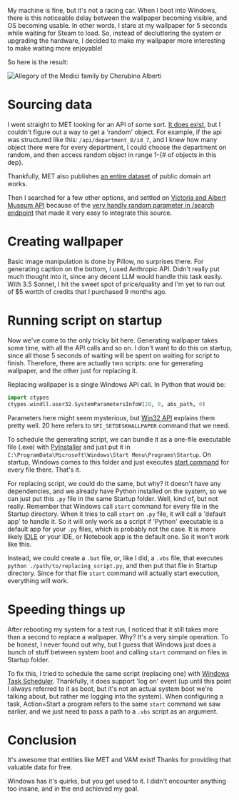 My machine is fine, but it's not a racing car. When I boot into Windows, there is this noticeable delay between the wallpaper becoming visible, and OS becoming usable. In other words, I stare at my wallpaper for 5 seconds while waiting for Steam to load. So, instead of decluttering the system or upgrading the hardware, I decided to make my wallpaper more interesting to make waiting more enjoyable!

So here is the result:

![Allegory of the Medici family by Cherubino Alberti](/assets/art-wallpaper-medici.png)

# Sourcing data

I went straight to MET looking for an API of some sort. [It does exist](https://metmuseum.github.io/), but I couldn't figure out a way to get a 'random' object. For example, if the api was structured like this: `/api/department_B/id_7`, and I knew how many object there were for every department, I could choose the department on random, and then access random object in range 1-{# of objects in this dep}. 

Thankfully, MET also publishes [an entire dataset](https://www.kaggle.com/datasets/metmuseum/the-met) of public domain art works.

Then I searched for a few other options, and settled on [Victoria and Albert Museum API](https://developers.vam.ac.uk/guide/v2/quick-start.html) because of the [very handly random parameter in /search endpoint](https://developers.vam.ac.uk/guide/v2/restriction/miscellaneous.html?highlight=random#random-random) that made it very easy to integrate this source.

# Creating wallpaper

Basic image manipulation is done by Pillow, no surprises there. For generating caption on the bottom, I used Anthropic API. Didn't really put much thought into it, since any decent LLM would handle this task easily. With 3.5 Sonnet, I hit the sweet spot of price/quality and I'm yet to run out of $5 wortth of credits that I purchased 9 months ago.

# Running script on startup

Now we've come to the only tricky bit here. Generating wallpaper takes some time, with all the API calls and so on. I don't want to do this on startup, since all those 5 seconds of waiting will be spent on waiting for script to finish. Therefore, there are actually two scripts: one for generating wallpaper, and the other just for replacing it.

Replacing wallpaper is a single Windows API call. In Python that would be:
``` python
import ctypes
ctypes.windll.user32.SystemParametersInfoW(20, 0, abs_path, 0)
```

Parameters here might seem mysterious, but [Win32 API](https://learn.microsoft.com/en-us/windows/win32/api/winuser/nf-winuser-systemparametersinfow) explains them pretty well. 20 here refers to `SPI_SETDESKWALLPAPER` command that we need.

To schedule the generating script, we can bundle it as a one-file executable file (.exe) with [PyInstaller](https://pyinstaller.org/en/stable/) and just put it in `C:\ProgramData\Microsoft\Windows\Start Menu\Programs\Startup`. On startup, Windows comes to this folder and just executes [start command](https://learn.microsoft.com/en-us/windows-server/administration/windows-commands/start) for every file there. That's it.

For replacing script, we could do the same, but why? It doesn't have any dependencies, and we already have Python installed on the system, so we can just put this `.py` file in the same Startup folder. Well, kind of, but not really. Remember that Windows call `start` command for every file in the Startup directory. When it tries to call `start` on `.py` file, it will call a 'default app' to handle it. So it will only work as a script if 'Python' executable is a default app for your `.py` files, which is probably not the case. It is more likely [IDLE](https://docs.python.org/3/library/idle.html) or your IDE, or Notebook app is the default one. So it won't work like this.

Instead, we could create a `.bat` file, or, like I did, a `.vbs` file, that executes `python ./path/to/replacing_script.py`, and then put that file in Startup directory. Since for that file `start` command will actually start execution, everything will work.

# Speeding things up

After rebooting my system for a test run, I noticed that it still takes more than a second to replace a wallpaper. Why? It's a very simple operation. To be honest, I never found out why, but I guess that Windows just does a bunch of stuff between system boot and calling `start` command on files in Startup folder. 

To fix this, I tried to schedule the same script (replacing one) with [Windows Task Scheduler](https://learn.microsoft.com/en-us/windows/win32/taskschd/task-scheduler-start-page). Thankfully, it does support 'log on' event (up until this point I always referred to it as boot, but it's not an actual system boot we're talking about, but rather me logging into the system). When configuring a task, Action=Start a program refers to the same `start` command we saw earlier, and we just need to pass a path to a `.vbs` script as an argument.

# Conclusion

It's awesome that entities like MET and VAM exist! Thanks for providing that valuable data for free.

Windows has it's quirks, but you get used to it. I didn't encounter anything too insane, and in the end achieved my goal.